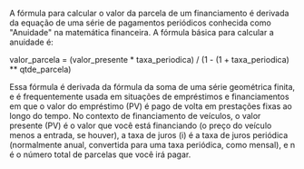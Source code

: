 A fórmula para calcular o valor da parcela de um financiamento é derivada da equação de uma série de pagamentos periódicos conhecida como "Anuidade" na matemática financeira.
A fórmula básica para calcular a anuidade é:
  
valor_parcela = (valor_presente * taxa_periodica) / (1 - (1 + taxa_periodica) ** qtde_parcela)

Essa fórmula é derivada da fórmula da soma de uma série geométrica finita, e é frequentemente usada em situações de empréstimos e financiamentos 
em que o valor do empréstimo (PV) é pago de volta em prestações fixas ao longo do tempo. No contexto de financiamento de veículos, o valor 
presente (PV) é o valor que você está financiando (o preço do veículo menos a entrada, se houver), a taxa de juros (i) é a taxa de juros 
periódica (normalmente anual, convertida para uma taxa periódica, como mensal), e n é o número total de parcelas que você irá pagar.
